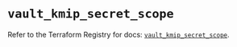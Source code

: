 # `vault_kmip_secret_scope`

Refer to the Terraform Registry for docs: [`vault_kmip_secret_scope`](https://registry.terraform.io/providers/hashicorp/vault/5.1.0/docs/resources/kmip_secret_scope).
